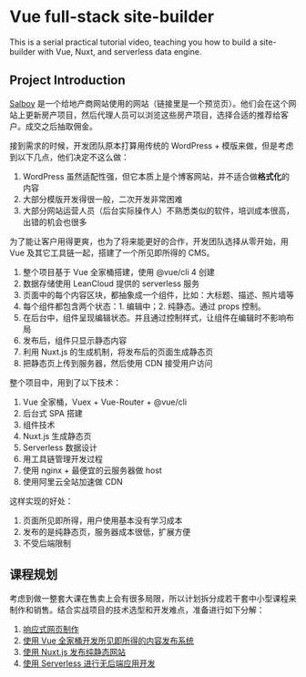 Vue full-stack site-builder
========

This is a serial practical tutorial video, teaching you how to build a site-builder with Vue, Nuxt, and serverless data engine.

Project Introduction
--------

[Salboy](http://www.salboy.cn/crescent/) 是一个给地产商网站使用的网站（链接里是一个预览页）。他们会在这个网站上更新房产项目，然后代理人员可以浏览这些房产项目，选择合适的推荐给客户。成交之后抽取佣金。

接到需求的时候，开发团队原本打算用传统的 WordPress + 模版来做，但是考虑到以下几点，他们决定不这么做：

1. WordPress 虽然适配性强，但它本质上是个博客网站，并不适合做**格式化**的内容
2. 大部分模版开发得很一般，二次开发非常困难
3. 大部分网站运营人员（后台实际操作人）不熟悉类似的软件，培训成本很高，出错的机会也很多

为了能让客户用得更爽，也为了将来能更好的合作，开发团队选择从零开始，用 Vue 及其它工具链一起，搭建了一个所见即所得的 CMS。

1. 整个项目基于 Vue 全家桶搭建，使用 @vue/cli 4 创建
2. 数据存储使用 LeanCloud 提供的 serverless 服务
3. 页面中的每个内容区块，都抽象成一个组件，比如：大标题、描述、照片墙等
4. 每个组件都包含两个状态：1. 编辑中；2. 纯静态。通过 props 控制。
5. 在后台中，组件呈现编辑状态。并且通过控制样式，让组件在编辑时不影响布局
6. 发布后，组件只显示静态内容
7. 利用 Nuxt.js 的生成机制，将发布后的页面生成静态页
8. 把静态页上传到服务器，然后使用 CDN 接受用户访问

整个项目中，用到了以下技术：

1. Vue 全家桶，Vuex + Vue-Router + @vue/cli
2. 后台式 SPA 搭建
3. 组件技术
4. Nuxt.js 生成静态页
5. Serverless 数据设计
6. 用工具链管理开发过程
7. 使用 nginx + 最便宜的云服务器做 host
8. 使用阿里云全站加速做 CDN

这样实现的好处：

1. 页面所见即所得，用户使用基本没有学习成本
2. 发布的是纯静态页，服务器成本很低，扩展方便
3. 不受后端限制

课程规划
--------

考虑到做一整套大课在售卖上会有很多局限，所以计划拆分成若干套中小型课程来制作和销售。结合实战项目的技术选型和开发难点，准备进行如下分解：

1. [响应式网页制作](./making-responsive-page.md)
2. [使用 Vue 全家桶开发所见即所得的内容发布系统](./vue-wysiwyg-cms.md)
3. [使用 Nuxt.js 发布纯静态网站](./nuxt-generate-static-site.md)
4. [使用 Serverless 进行无后端应用开发](./building-serverless-app.md)


